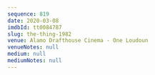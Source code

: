 ```yaml
---
sequence: 819
date: 2020-03-08
imdbId: tt0084787
slug: the-thing-1982
venue: Alamo Drafthouse Cinema - One Loudoun
venueNotes: null
medium: null
mediumNotes: null
---
```

